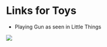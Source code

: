 # Links for Toys

* Playing Gun as seen in Little Things

<a href="https://www.amazon.in/Storio-Blaze-Blaster-Shooting-Bullets/dp/B07Q5N5BTT?th=1&linkCode=li1&tag=meliorism-21&linkId=3fb6daf48e8cfe157d1539caf76c3170&language=en_IN&ref_=as_li_ss_il" target="_blank"><img border="0" src="//ws-in.amazon-adsystem.com/widgets/q?_encoding=UTF8&ASIN=B07Q5N5BTT&Format=_SL110_&ID=AsinImage&MarketPlace=IN&ServiceVersion=20070822&WS=1&tag=meliorism-21&language=en_IN" ></a><img src="https://ir-in.amazon-adsystem.com/e/ir?t=meliorism-21&language=en_IN&l=li1&o=31&a=B07Q5N5BTT" width="1" height="1" border="0" alt="" style="border:none !important; margin:0px !important;" />
